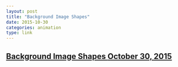 ```yaml
---
layout: post
title: "Background Image Shapes"
date: 2015-10-30
categories: animation
type: link
---
```


<h2>
	<a href="https://css-tricks.com/background-image-shapes/" target="_blank">
		Background Image Shapes
		<span>October 30, 2015</span>
	</a>
</h2>